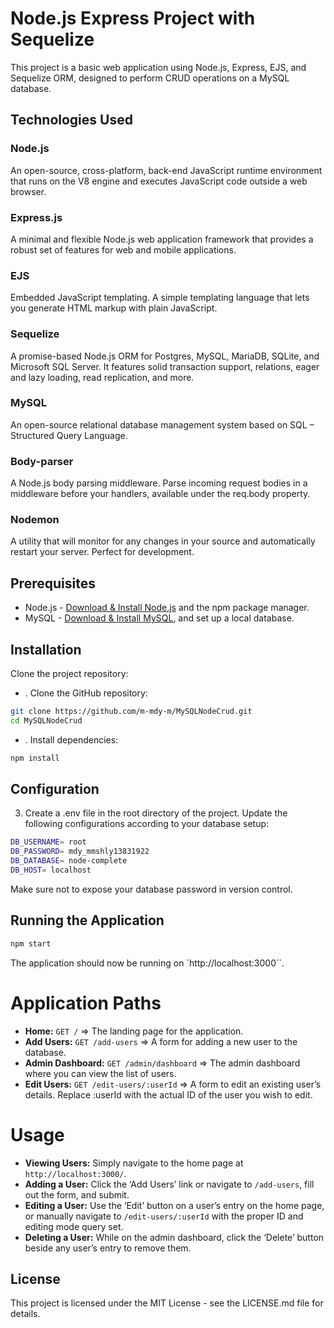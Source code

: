 # Node.js Express Project with Sequelize

This project is a basic web application using Node.js, Express, EJS, and Sequelize ORM, designed to perform CRUD operations on a MySQL database.

## Technologies Used

### Node.js
An open-source, cross-platform, back-end JavaScript runtime environment that runs on the V8 engine and executes JavaScript code outside a web browser.

### Express.js
A minimal and flexible Node.js web application framework that provides a robust set of features for web and mobile applications.

### EJS
Embedded JavaScript templating. A simple templating language that lets you generate HTML markup with plain JavaScript.

### Sequelize
A promise-based Node.js ORM for Postgres, MySQL, MariaDB, SQLite, and Microsoft SQL Server. It features solid transaction support, relations, eager and lazy loading, read replication, and more.

### MySQL
An open-source relational database management system based on SQL – Structured Query Language.

### Body-parser
A Node.js body parsing middleware. Parse incoming request bodies in a middleware before your handlers, available under the req.body property.

### Nodemon
A utility that will monitor for any changes in your source and automatically restart your server. Perfect for development.


## Prerequisites

- Node.js - [Download & Install Node.js](https://nodejs.org/en/download/) and the npm package manager.
- MySQL - [Download & Install MySQL](https://dev.mysql.com/downloads/), and set up a local database.
 
## Installation
Clone the project repository:

- . Clone the GitHub repository:
```bash
git clone https://github.com/m-mdy-m/MySQLNodeCrud.git
cd MySQLNodeCrud
```
- . Install dependencies:
```bash
npm install
```

## Configuration

3.  Create a .env file in the root directory of the project. Update the following configurations according to your database setup:
```bash
DB_USERNAME= root
DB_PASSWORD= mdy_mmshly13831922
DB_DATABASE= node-complete
DB_HOST= localhost
```
Make sure not to expose your database password in version control.

## Running the Application

```bash
npm start
```
The application should now be running on `http://localhost:3000``.

# Application Paths


- **Home:** `GET /` => The landing page for the application.
- **Add Users:** `GET /add-users` => A form for adding a new user to the database.
- **Admin Dashboard:** `GET /admin/dashboard` =>  The admin dashboard where you can view the list of users.
- **Edit Users:** `GET /edit-users/:userId` => A form to edit an existing user’s details. Replace :userId with the actual ID of the user you wish to edit.



# Usage
- **Viewing Users:** Simply navigate to the home page at `http://localhost:3000/`.
- **Adding a User:** Click the ‘Add Users’ link or navigate to `/add-users`, fill out the form, and submit.
- **Editing a User:** Use the ‘Edit’ button on a user’s entry on the home page, or manually navigate to `/edit-users/:userId` with the proper ID and editing mode query set.
- **Deleting a User:** While on the admin dashboard, click the ‘Delete’ button beside any user’s entry to remove them.



## License
This project is licensed under the MIT License - see the LICENSE.md file for details.
